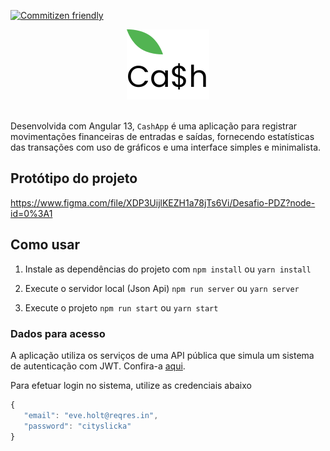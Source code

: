 [![Commitizen friendly](https://img.shields.io/badge/commitizen-friendly-brightgreen.svg)](http://commitizen.github.io/cz-cli/)

<div align="center">
  <img src="./src/assets/cash-logo.svg"/>
</div><br>

Desenvolvida com Angular 13, `CashApp` é uma aplicação para registrar movimentações financeiras de entradas e saídas, fornecendo estatísticas das transações com uso de gráficos e uma interface simples e minimalista.

## Protótipo do projeto

https://www.figma.com/file/XDP3UijlKEZH1a78jTs6Vi/Desafio-PDZ?node-id=0%3A1

## Como usar

1. Instale as dependências do projeto com
   `npm install` ou `yarn install`

2. Execute o servidor local (Json Api)
   `npm run server` ou `yarn server`

3. Execute o projeto
   `npm run start` ou `yarn start`

### Dados para acesso

A aplicação utiliza os serviços de uma API pública que simula um sistema de autenticação com JWT. Confira-a [aqui](https://reqres.in/).

Para efetuar login no sistema, utilize as credenciais abaixo

```javascript
{
   "email": "eve.holt@reqres.in",
   "password": "cityslicka"
}
```
